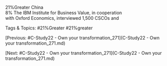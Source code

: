 21%Greater 
China  
8%
The IBM Institute for Business Value, in cooperation  
with Oxford Economics, interviewed 1,500 CSCOs and 

   Tags & Topics:
   #21%Greater
   #21%greater

[Previous: #C-Study22 - Own your transformation_271](C-Study22 - Own your transformation_271.md)

[Next: #C-Study22 - Own your transformation_271](C-Study22 - Own your transformation_271.md)